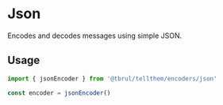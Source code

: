 # Json

Encodes and decodes messages using simple JSON.

## Usage

```ts
import { jsonEncoder } from '@tbrul/tellthem/encoders/json'

const encoder = jsonEncoder()
```
